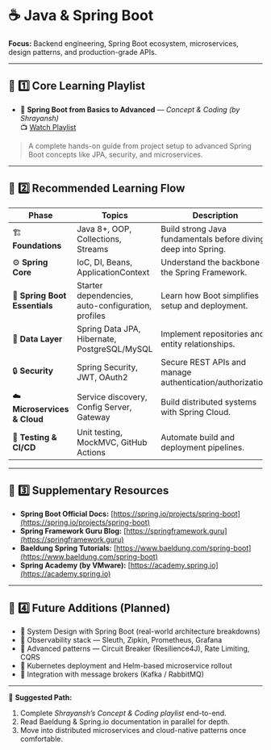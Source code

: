 # ☕ Java & Spring Boot

**Focus:** Backend engineering, Spring Boot ecosystem, microservices, design patterns, and production-grade APIs.

---

## 🎥 1️⃣ Core Learning Playlist

- 🚀 **Spring Boot from Basics to Advanced** — *Concept & Coding (by Shrayansh)*  
  📺 [Watch Playlist](https://youtube.com/playlist?list=PL6W8uoQQ2c60g6_fcjDCLHSx1LBeVYqyZ&si=NMCXwyvURvMJNi5B)

> A complete hands-on guide from project setup to advanced Spring Boot concepts like JPA, security, and microservices.

---

## 🧭 2️⃣ Recommended Learning Flow

| Phase | Topics | Description |
|--------|--------|-------------|
| 🏗️ **Foundations** | Java 8+, OOP, Collections, Streams | Build strong Java fundamentals before diving deep into Spring. |
| ⚙️ **Spring Core** | IoC, DI, Beans, ApplicationContext | Understand the backbone of the Spring Framework. |
| 🌱 **Spring Boot Essentials** | Starter dependencies, auto-configuration, profiles | Learn how Boot simplifies setup and deployment. |
| 🧩 **Data Layer** | Spring Data JPA, Hibernate, PostgreSQL/MySQL | Implement repositories and entity relationships. |
| 🔒 **Security** | Spring Security, JWT, OAuth2 | Secure REST APIs and manage authentication/authorization. |
| ☁️ **Microservices & Cloud** | Service discovery, Config Server, Gateway | Build distributed systems with Spring Cloud. |
| 🧪 **Testing & CI/CD** | Unit testing, MockMVC, GitHub Actions | Automate build and deployment pipelines. |

---

## 📘 3️⃣ Supplementary Resources

- **Spring Boot Official Docs:** [https://spring.io/projects/spring-boot](https://spring.io/projects/spring-boot)  
- **Spring Framework Guru Blog:** [https://springframework.guru](https://springframework.guru)  
- **Baeldung Spring Tutorials:** [https://www.baeldung.com/spring-boot](https://www.baeldung.com/spring-boot)  
- **Spring Academy (by VMware):** [https://academy.spring.io](https://academy.spring.io)

---

## 🧱 4️⃣ Future Additions (Planned)

- 🔹 System Design with Spring Boot (real-world architecture breakdowns)  
- 🔹 Observability stack — Sleuth, Zipkin, Prometheus, Grafana  
- 🔹 Advanced patterns — Circuit Breaker (Resilience4J), Rate Limiting, CQRS  
- 🔹 Kubernetes deployment and Helm-based microservice rollout  
- 🔹 Integration with message brokers (Kafka / RabbitMQ)

---

💬 **Suggested Path:**  
1. Complete *Shrayansh’s Concept & Coding playlist* end-to-end.  
2. Read Baeldung & Spring.io documentation in parallel for depth.  
3. Move into distributed microservices and cloud-native patterns once comfortable.

